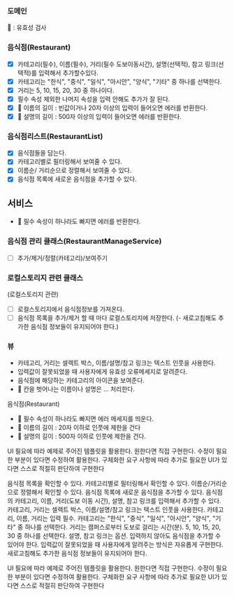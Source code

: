 ### 도메인

📍 : 유효성 검사

### 음식점(Restaurant)

- [x] 카테고리(필수), 이름(필수), 거리(필수 도보이동시간), 설명(선택적), 참고 링크(선택적)를 입력해서 추가할수있다.
- [x] 카테고리는 "한식", "중식", "일식", "아시안", "양식", "기타" 중 하나를 선택한다.
- [x] 거리는 5, 10, 15, 20, 30 중 하나이다.
- [x] 필수 속성 제외한 나머지 속성을 입력 안해도 추가가 잘 된다.
- [x] 📍 이름의 길이 : 빈값이거나 20자 이상의 입력이 들어오면 에러를 반환한다.
- [x] 📍 설명의 길이 : 500자 이상의 입력이 들어오면 에러를 반환한다.

### 음식점리스트(RestaurantList)

- [x] 음식점들을 담는다.
- [x] 카테고리별로 필터링해서 보여줄 수 있다.
- [x] 이름순/ 거리순으로 정렬해서 보여줄 수 있다.
- [x] 음식점 목록에 새로운 음식점을 추가할 수 있다.

## 서비스

- 📍 필수 속성이 하나라도 빠지면 에러를 반환한다.

### 음식점 관리 클래스(RestaurantManageService)

- [ ] 추가/제거/정렬(카테고리)/보여주기

### 로컬스토리지 관련 클래스

(로컬스토리지 관련)

- [ ] 로컬스토리지에서 음식점정보를 가져온다.
- [ ] 음식점 목록을 추가/제거 할 때 마다 로컬스토리지에 저장한다. (- 새로고침해도 추가한 음식점 정보들이 유지되어야 한다.)

### 뷰

- 카테고리, 거리는 셀렉트 박스, 이름/설명/참고 링크는 텍스트 인풋을 사용한다.
- 입력값이 잘못되었을 때 사용자에게 유효성 오류메세지로 알려준다.
- 음식점에 해당하는 카테고리의 아이콘을 보여준다.
- 📍 칸을 벗어나는 이름이나 설명은 ... 처리한다.

음식점(Restaurant)

- 📍 필수 속성이 하나라도 빠지면 에러 메세지를 띄운다.
- 📍 이름의 길이 : 20자 이하로 인풋에 제한을 건다
- 📍 설명의 길이 : 500자 이하로 인풋에 제한을 건다.

UI 필요에 따라 예제로 주어진 템플릿을 활용한다. 원한다면 직접 구현한다. 수정이 필요한 부분이 있다면 수정하여 활용한다. 구체화한 요구 사항에 따라 추가로 필요한 UI가 있다면 스스로 적절히 판단하여 구현한다

음식점 목록을 확인할 수 있다. 카테고리별로 필터링해서 확인할 수 있다. 이름순/거리순으로 정렬해서 확인할 수 있다. 음식점 목록에 새로운 음식점을 추가할 수 있다. 음식점의 카테고리, 이름, 거리(도보 이동 시간), 설명, 참고 링크를 입력해서 추가할 수 있다. 카테고리, 거리는 셀렉트 박스, 이름/설명/참고 링크는 텍스트 인풋을 사용한다. 카테고리, 이름, 거리는 입력 필수. 카테고리는 "한식", "중식", "일식", "아시안", "양식", "기타" 중 하나를 선택한다. 거리는 캠퍼스로부터 도보로 걸리는 시간(분). 5, 10, 15, 20, 30 중 하나를 선택한다. 설명, 참고 링크는 옵션. 입력하지 않아도 음식점을 추가할 수 있어야 한다. 입력값이 잘못되었을 때 사용자에게 알려주는 방식은 자유롭게 구현한다. 새로고침해도 추가한 음식점 정보들이 유지되어야 한다.

UI 필요에 따라 예제로 주어진 템플릿을 활용한다. 원한다면 직접 구현한다. 수정이 필요한 부분이 있다면 수정하여 활용한다. 구체화한 요구 사항에 따라 추가로 필요한 UI가 있다면 스스로 적절히 판단하여 구현한다
